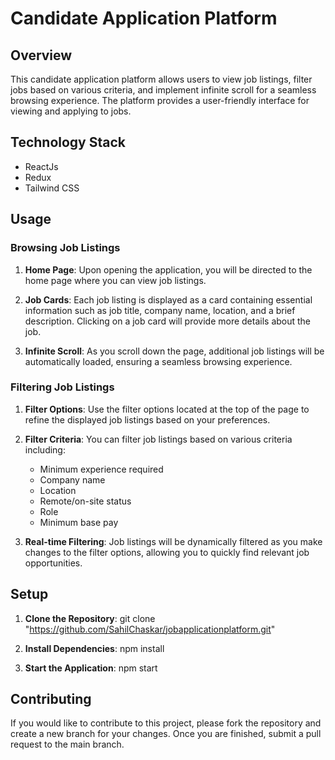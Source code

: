 # Candidate Application Platform

## Overview

This candidate application platform allows users to view job listings, filter jobs based on various criteria, and implement infinite scroll for a seamless browsing experience. The platform provides a user-friendly interface for viewing and applying to jobs.

## Technology Stack

- ReactJs
- Redux
- Tailwind CSS

## Usage

### Browsing Job Listings

1. **Home Page**: Upon opening the application, you will be directed to the home page where you can view job listings.

2. **Job Cards**: Each job listing is displayed as a card containing essential information such as job title, company name, location, and a brief description. Clicking on a job card will provide more details about the job.

3. **Infinite Scroll**: As you scroll down the page, additional job listings will be automatically loaded, ensuring a seamless browsing experience.

### Filtering Job Listings

1. **Filter Options**: Use the filter options located at the top of the page to refine the displayed job listings based on your preferences.

2. **Filter Criteria**: You can filter job listings based on various criteria including:
   - Minimum experience required
   - Company name
   - Location
   - Remote/on-site status
   - Role
   - Minimum base pay

3. **Real-time Filtering**: Job listings will be dynamically filtered as you make changes to the filter options, allowing you to quickly find relevant job opportunities.

## Setup

1. **Clone the Repository**: 
   git clone "https://github.com/SahilChaskar/jobapplicationplatform.git"

2. **Install Dependencies**: 
   npm install

3. **Start the Application**: 
   npm start

## Contributing

If you would like to contribute to this project, please fork the repository and create a new branch for your changes. Once you are finished, submit a pull request to the main branch.